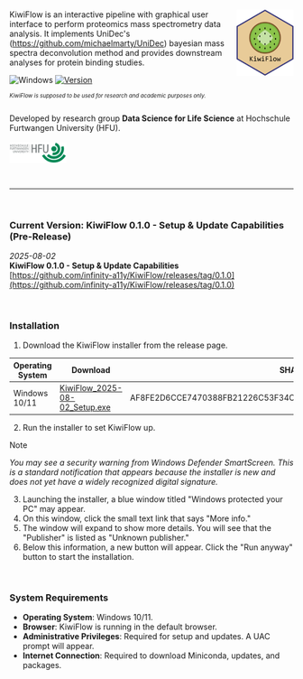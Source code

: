 # <img src="KiwiFlow_App/app/static/logo_name.svg" align="right" width="20%"/>

KiwiFlow is an interactive pipeline with graphical user interface to perform proteomics mass spectrometry data analysis. It implements UniDec's (https://github.com/michaelmarty/UniDec) bayesian mass spectra deconvolution method and provides downstream analyses for protein binding studies.  

![Windows](https://img.shields.io/badge/Windows-339033?style=flat&logo=windows&logoColor=white)  [![Version](https://img.shields.io/badge/Version-0.1.0-E8CB98)](https://github.com/infinity-a11y/KiwiFlow/releases/tag/v0.1.0)

<sup><sup>*_KiwiFlow is supposed to be used for research and academic purposes only._*</sup></sup>
<br>

Developed by research group <b>Data Science for Life Science</b> at Hochschule Furtwangen University (HFU).
<br><br>
<img src= "Hochschule_Furtwangen_HFU_logo.png" align="left" width="20%"/>
<br><br><br><br>
<hr>
<br>

### Current Version: KiwiFlow 0.1.0 - Setup & Update Capabilities (Pre-Release)
<i> 2025-08-02 </i>
<br>
<b>KiwiFlow 0.1.0 - Setup & Update Capabilities</b>
<br>
[https://github.com/infinity-a11y/KiwiFlow/releases/tag/0.1.0](https://github.com/infinity-a11y/KiwiFlow/releases/tag/0.1.0)

<br>

### Installation

1. Download the KiwiFlow installer from the release page. <br>

| Operating System | Download | SHA256 |
| ------------- | ------------- | ------------- |
| Windows 10/11 | [KiwiFlow_2025-08-02_Setup.exe](https://github.com/infinity-a11y/KiwiFlow/releases/download/0.1.0/KiwiFlow_2025-08-02_Setup.exe) | AF8FE2D6CCE7470388FB21226C53F34C5DF50DD3CE9C2A5A9275FAE550D63D19 |

2. Run the installer to set KiwiFlow up.

> [!NOTE]
> <i>You may see a security warning from Windows Defender SmartScreen. This is a standard notification that appears because the installer is new and does not yet have a widely recognized digital signature.</i>

3. Launching the installer, a blue window titled "Windows protected your PC" may appear.
4. On this window, click the small text link that says "More info."
5. The window will expand to show more details. You will see that the "Publisher" is listed as "Unknown publisher."
6. Below this information, a new button will appear. Click the "Run anyway" button to start the installation.

<br>

### System Requirements
- **Operating System**: Windows 10/11.
- **Browser**: KiwiFlow is running in the default browser. 
- **Administrative Privileges**: Required for setup and updates. A UAC prompt will appear.
- **Internet Connection**: Required to download Miniconda, updates, and packages.
